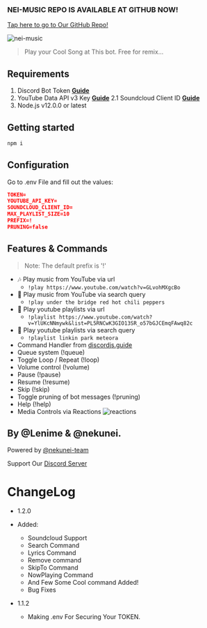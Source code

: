 ### NEI-MUSIC REPO IS AVAILABLE AT GITHUB NOW!
[Tap here to go to Our GitHub Repo!](https://github.com/nekunei/nei-music)

![nei-music](https://cdn.glitch.com/1a3dfe50-5648-4538-9499-d5a39ac7b798%2FUntitled71_20200720095138.png?v=1595213533503)
> Play your Cool Song at This bot. Free for remix...

## Requirements

1. Discord Bot Token **[Guide](https://discordjs.guide/preparations/setting-up-a-bot-application.html#creating-your-bot)**
2. YouTube Data API v3 Key **[Guide](https://developers.google.com/youtube/v3/getting-started)**
 2.1 Soundcloud Client ID **[Guide](https://github.com/zackradisic/node-soundcloud-downloader)**
3. Node.js v12.0.0 or latest

## Getting started
```javascript
npm i
```


## Configuration

Go to .env File and fill out the values:

```json
TOKEN=
YOUTUBE_API_KEY=
SOUNDCLOUD_CLIENT_ID=
MAX_PLAYLIST_SIZE=10
PREFIX=!
PRUNING=false
```

## Features & Commands

> Note: The default prefix is '!'

* 🎶 Play music from YouTube via url
  * `!play https://www.youtube.com/watch?v=GLvohMXgcBo`
* 🔎 Play music from YouTube via search query
  * `!play under the bridge red hot chili peppers`
* 📃 Play youtube playlists via url
  * `!playlist https://www.youtube.com/watch?v=YlUKcNNmywk&list=PL5RNCwK3GIO13SR_o57bGJCEmqFAwq82c`
* 🔎 Play youtube playlists via search query
  * `!playlist linkin park meteora`
* Command Handler from [discordjs.guide](https://discordjs.guide/)
* Queue system (!queue)
* Toggle Loop / Repeat (!loop)
* Volume control (!volume)
* Pause (!pause)
* Resume (!resume)
* Skip (!skip)
* Toggle pruning of bot messages (!pruning)
* Help (!help)
* Media Controls via Reactions
![reactions](https://cdn.glitch.com/1a3dfe50-5648-4538-9499-d5a39ac7b798%2FIMG_20200720_094549.JPG?v=1595213171592)

## By @Lenime & @nekunei. 
Powered by <a href="https://glitch.com/@nekunei-team">@nekunei-team</a>

Support Our <a href="https://discord.gg/FJwXgEF">Discord Server</a>
# ChangeLog

* 1.2.0 
 * Added:
   - Soundcloud Support
   - Search Command
   - Lyrics Command 
   - Remove command
   - SkipTo Command
   - NowPlaying Command
   - And Few Some Cool command Added!
   - Bug Fixes

* 1.1.2 
  * Making .env For Securing Your TOKEN.